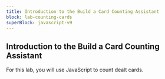 ```yaml
---
title: Introduction to the Build a Card Counting Assistant
block: lab-counting-cards
superBlock: javascript-v9
---
```


## Introduction to the Build a Card Counting Assistant

For this lab, you will use JavaScript to count dealt cards.

